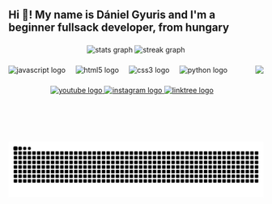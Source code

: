 <h2 align="left">Hi 👋! My name is Dániel Gyuris and I'm a beginner fullsack developer, from hungary</h2>

###

<div align="center">
  <img src="https://github-readme-stats.vercel.app/api?username=simsononroad&hide_title=false&hide_rank=false&show_icons=true&include_all_commits=true&count_private=true&disable_animations=false&theme=dracula&locale=en&hide_border=false" height="150" alt="stats graph"  />
  <img src="https://streak-stats.demolab.com?user=simsononroad&locale=en&mode=daily&theme=dracula&hide_border=false&border_radius=5" height="150" alt="streak graph"  />
</div>

###

<img align="right" height="150" src="https://p16-sign-useast2a.tiktokcdn.com/tos-useast2a-avt-0068-euttp/790ce06cc0d3360fad955120a24369d2~c5_1080x1080.jpeg?lk3s=a5d48078&nonce=68136&refresh_token=d4590c4b0b77028f87599ac4f8b3dd59&x-expires=1735596000&x-signature=fA3lgzTbWlkR%2BiI%2BBmnb2shy%2BEI%3D&shp=a5d48078&shcp=81f88b70"  />

###

<div align="left">
  <img src="https://skillicons.dev/icons?i=js" height="30" alt="javascript logo"  />
  <img width="12" />
  <img src="https://skillicons.dev/icons?i=html" height="30" alt="html5 logo"  />
  <img width="12" />
  <img src="https://skillicons.dev/icons?i=css" height="30" alt="css3 logo"  />
  <img width="12" />
  <img src="https://skillicons.dev/icons?i=py" height="30" alt="python logo"  />
</div>

###

<div align="center">
  <a href="https://www.youtube.com/@simsononroad" target="_blank">
    <img src="https://img.shields.io/static/v1?message=Youtube&logo=youtube&label=&color=FF0000&logoColor=white&labelColor=&style=for-the-badge" height="35" alt="youtube logo"  />
  </a>
  <a href="https://www.instagram.com/simson_on_the_road/" target="_blank">
    <img src="https://img.shields.io/static/v1?message=Instagram&logo=instagram&label=&color=E4405F&logoColor=white&labelColor=&style=for-the-badge" height="35" alt="instagram logo"  />
  </a>
  <a href="linktr.ee/magyar_motorosok" target="_blank">
    <img src="https://img.shields.io/static/v1?message=Linktree&logo=linktree&label=&color=1de9b6&logoColor=white&labelColor=&style=for-the-badge" height="35" alt="linktree logo"  />
  </a>
</div>

###

<br clear="both">

<img src="https://raw.githubusercontent.com/simsononroad/simsononroad/output/snake.svg" alt="Snake animation" />

###
